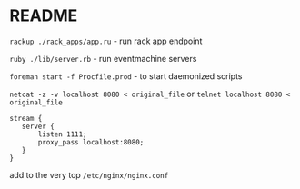 # README

```rackup ./rack_apps/app.ru``` - run rack app endpoint 

```ruby ./lib/server.rb``` - run eventmachine servers

```foreman start -f Procfile.prod``` - to start daemonized scripts

```netcat -z -v localhost 8080 < original_file``` or ```telnet localhost 8080 < original_file```


```
stream {
   server {
       listen 1111;
       proxy_pass localhost:8080;
   }
}
```
add to the very top ```/etc/nginx/nginx.conf```